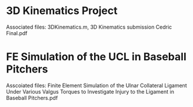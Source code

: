 # 3D Kinematics Project

Associated files: 3DKinematics.m, 3D Kinematics submission Cedric Final.pdf

# FE Simulation of the UCL in Baseball Pitchers

Asscoiated files: Finite Element Simulation of the Ulnar Collateral Ligament Under Various Valgus Torques to Investigate Injury to the Ligament in Baseball Pitchers.pdf
